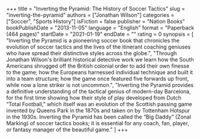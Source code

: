 +++
title = "Inverting the Pyramid: The History of Soccer Tactics"
slug = "inverting-the-pyramid"
authors = ["Jonathan Wilson"]
categories = ["Soccer", "Sports History"]
isFiction = false
publisher = "Nation Books"
bookPublishDate = "2013-11-05"
language = "English"
format = "Paperback (464 pages)"
startDate = "2021-01-19"
endDate = ""
rating = 0 
synopsis = [
  "Inverting the Pyramid is a pioneering soccer book that chronicles the evolution of soccer tactics and the lives of the itinerant coaching geniuses who have spread their distinctive styles across the globe.",
  "Through Jonathan Wilson's brilliant historical detective work we learn how the South Americans shrugged off the British colonial order to add their own finesse to the game; how the Europeans harnessed individual technique and built it into a team structure; how the game once featured five forwards up front, while now a lone striker is not uncommon.",
  "Inverting the Pyramid provides a definitive understanding of the tactical genius of modern-day Barcelona, for the first time showing how their style of play developed from Dutch &ldquo;Total Football,&rdquo; which itself was an evolution of the Scottish passing game invented by Queens Park in the 1870s and taken on by Tottenham Hotspur in the 1930s. Inverting the Pyramid has been called the &ldquo;Big Daddy&rdquo; (Zonal Marking) of soccer tactics books; it is essential for any coach, fan, player, or fantasy manager of the beautiful game." ]
+++
